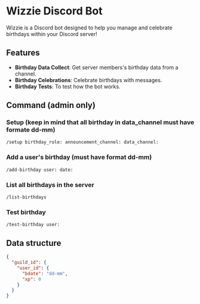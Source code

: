 # Wizzie Discord Bot

Wizzie is a Discord bot designed to help you manage and celebrate birthdays within your Discord server!

## Features

- **Birthday Data Collect**: Get server members's birthday data from a channel.
- **Birthday Celebrations**: Celebrate birthdays with messages.
- **Birthday Tests**: To test how the bot works.

## Command (admin only)

### Setup (keep in mind that all birthday in data_channel must have formate dd-mm)

```
/setup birthday_role: announcement_channel: data_channel:
```

### Add a user's birthday (must have format dd-mm)

```
/add-birthday user: date:
```

### List all birthdays in the server

```
/list-birthdays
```

### Test birthday

```
/test-birthday user:
```

## Data structure

```json
{
  "guild_id": {
    "user_id": {
      "bdate": "dd-mm",
      "xp": 0
    }
  }
}
```
